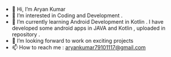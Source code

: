 - 👋 Hi, I’m Aryan Kumar
- 👀 I’m interested in Coding and Development . 
- 🌱 I’m currently learning Android Development in Kotlin . I have developed some android apps in JAVA and Kotlin , uploaded in repository .
- 💞️ I’m looking forward to work on exciting projects 
- 📫 How to reach me : aryankumar79101117@gmail.com

